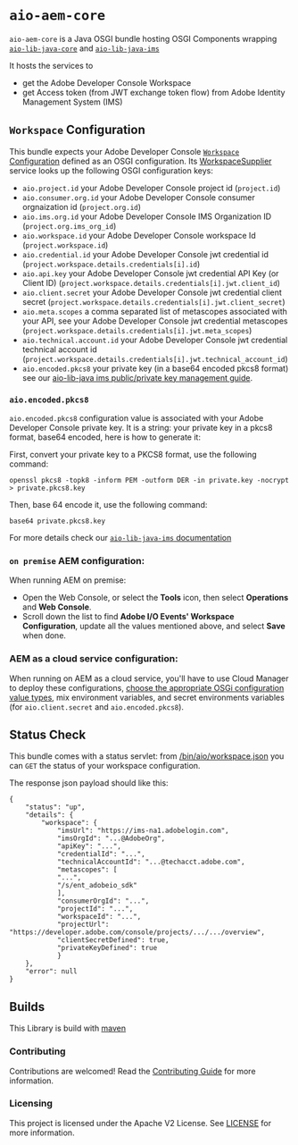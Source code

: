 # `aio-aem-core`

`aio-aem-core` is a Java OSGI bundle hosting OSGI Components
wrapping [`aio-lib-java-core`](../../core) and [`aio-lib-java-ims`](../../ims)

It hosts the services to 
* get the Adobe Developer Console Workspace
* get Access token (from JWT exchange token flow) from Adobe Identity Management System (IMS)


## `Workspace` Configuration

This bundle expects your Adobe Developer Console [`Workspace` Configuration](src/main/java/com/adobe/aio/aem/workspace/ocd/WorkspaceConfig.java)
defined as an OSGI configuration. Its [WorkspaceSupplier](https://github.com/adobe/aio-lib-java/blob/main/aem/core_aem/src/main/java/com/adobe/aio/aem/workspace/internal/WorkspaceSupplierImpl.java)
service looks up the following OSGI configuration keys:

* `aio.project.id` your Adobe Developer Console project id (`project.id`)
* `aio.consumer.org.id`  your Adobe Developer Console consumer orgnaization id (`project.org.id`)
* `aio.ims.org.id` your Adobe Developer Console IMS Organization ID (`project.org.ims_org_id`)
* `aio.workspace.id` your Adobe Developer Console workspace Id (`project.workspace.id`)
* `aio.credential.id` your Adobe Developer Console jwt credential id (`project.workspace.details.credentials[i].id`)
* `aio.api.key` your Adobe Developer Console jwt credential API Key (or Client ID) (`project.workspace.details.credentials[i].jwt.client_id`)
* `aio.client.secret` your Adobe Developer Console jwt credential client secret (`project.workspace.details.credentials[i].jwt.client_secret`)
* `aio.meta.scopes` a comma separated list of metascopes associated with your API, see your Adobe Developer Console jwt credential metascopes (`project.workspace.details.credentials[i].jwt.meta_scopes`)
* `aio.technical.account.id` your Adobe Developer Console jwt credential technical account id (`project.workspace.details.credentials[i].jwt.technical_account_id`)
* `aio.encoded.pkcs8` your private key (in a base64 encoded pkcs8 format) see our [aio-lib-java ims public/private key management guide](https://github.com/adobe/aio-lib-java/tree/main/ims#option-2-use-a-base-64-encoded-pcks8-key).


### `aio.encoded.pkcs8` 

`aio.encoded.pkcs8` configuration value is associated with your Adobe Developer Console private key.
It is a string: your private key in a pkcs8 format, base64 encoded, here is how to generate it:

First, convert your private key to a PKCS8 format, use the following command:

    openssl pkcs8 -topk8 -inform PEM -outform DER -in private.key -nocrypt > private.pkcs8.key

Then, base 64 encode it, use the following command:

    base64 private.pkcs8.key 

For more details check our [`aio-lib-java-ims` documentation](../../ims/README.md)

### `on premise` AEM configuration:
When running AEM on premise:
* Open the Web Console, or select the **Tools** icon, then select **Operations** and **Web Console**.
* Scroll down the list to find **Adobe I/O Events' Workspace Configuration**, update all the values mentioned above, and select **Save** when done.

### AEM as a cloud service configuration:
When running on AEM as a cloud service, you'll have to use Cloud Manager to deploy these configurations,
[choose the appropriate OSGi configuration value types](https://experienceleague.adobe.com/docs/experience-manager-cloud-service/content/implementing/deploying/configuring-osgi.html%3Flang%3Den#how-to-choose-the-appropriate-osgi-configuration-value-type), 
mix environment variables, and secret environments variables (for `aio.client.secret` and `aio.encoded.pkcs8`).


## Status Check

This bundle comes with a status servlet: 
 from [/bin/aio/workspace.json](http://localhost:4502/bin/aio/workspace.json)
you can `GET` the status of your workspace configuration.

The response json payload should like this:

    {
        "status": "up",
        "details": {
            "workspace": {
                "imsUrl": "https://ims-na1.adobelogin.com",
                "imsOrgId": "...@AdobeOrg",
                "apiKey": "...",
                "credentialId": "...",
                "technicalAccountId": "...@techacct.adobe.com",
                "metascopes": [
                "...",
                "/s/ent_adobeio_sdk"
                ],
                "consumerOrgId": "...",
                "projectId": "...",
                "workspaceId": "...",
                "projectUrl": "https://developer.adobe.com/console/projects/.../.../overview",
                "clientSecretDefined": true,
                "privateKeyDefined": true
                }
        },
        "error": null
    }

## Builds

This Library is build with [maven](https://maven.apache.org/)

### Contributing

Contributions are welcomed! Read the [Contributing Guide](../.github/CONTRIBUTING.md) for more
information.

### Licensing

This project is licensed under the Apache V2 License. See [LICENSE](../LICENSE.md) for more
information.



